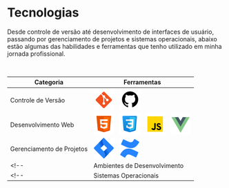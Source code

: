 # Tecnologias

Desde controle de versão até desenvolvimento de interfaces de usuário, passando por gerenciamento de projetos e sistemas operacionais, abaixo estão algumas das habilidades e ferramentas que tenho utilizado em minha jornada profissional.

<br/>

| Categoria                 | Ferramentas                                                                                                       |
|---------------------------|-------------------------------------------------------------------------------------------------------------------|
| Controle de Versão        | [![Git logo](/img/git.png)](https://git-scm.com/) &nbsp; [![GitHub logo](/img/github.png)](https://github.com/)       |
| Desenvolvimento Web       | [![HTML logo](/img/HTML.png)](https://developer.mozilla.org/en-US/docs/Web/HTML) &nbsp; [![CSS logo](/img/CSS.png)](https://developer.mozilla.org/en-US/docs/Web/CSS) &nbsp; [![JavaScript logo](/img/javascript.png)](https://developer.mozilla.org/en-US/docs/Web/JavaScript) &nbsp; [![Vue.js logo](/img/vue-js.png)](https://vuejs.org/)
| Gerenciamento de Projetos | [![Jira logo](/img/jira.png)](https://www.atlassian.com/software/jira) &nbsp; [![Confluence logo](/img/confluence.png)](https://www.atlassian.com/software/confluence) |
<!-- | Ambientes de Desenvolvimento | [![Vs-Code logo](/img/vs-code.png)](https://code.visualstudio.com/) | -->
<!-- | Sistemas Operacionais     | [![macOS logo](/img/macOS.png)](https://www.apple.com/macos/) &nbsp; [![Linux logo](/img/linux.png)](https://www.linux.org/) &nbsp; [![Windows logo](/img/windows.png)](https://www.microsoft.com/en-us/windows) | -->



<!-- | Desenvolvimento iOS       | [![Swift logo](/img/swift.png)](https://developer.apple.com/swift/) &nbsp; [![SwiftUI logo](/img/swiftUI.png)](https://developer.apple.com/xcode/swiftui/) &nbsp; [![UIKit logo](/img/UIKIT.png)](https://developer.apple.com/documentation/uikit/) | -->

<!-- 
[![xCode logo](/img/xCode.png)](https://developer.apple.com/xcode/) &nbsp;  -->